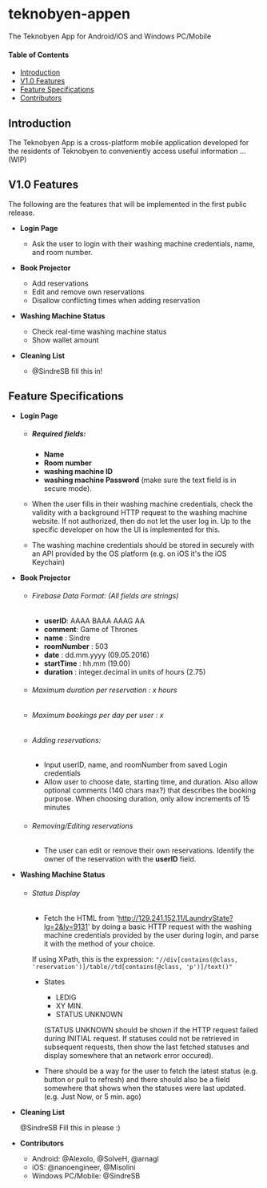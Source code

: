 # teknobyen-appen
The Teknobyen App for Android/iOS and Windows PC/Mobile

#### Table of Contents
* [Introduction](#introduction)
* [V1.0 Features](#v1.0-features)
* [Feature Specifications](#feature-specifications)
* [Contributors](#contributors)

## Introduction
The Teknobyen App is a cross-platform mobile application developed for the residents of Teknobyen to conveniently access useful information ... (WIP)

## V1.0 Features

The following are the features that will be implemented in the first public release.

* __Login Page__
  * Ask the user to login with their washing machine credentials, name, and room number.


* __Book Projector__
  * Add reservations
  * Edit and remove own reservations
  * Disallow conflicting times when adding reservation


* __Washing Machine Status__
  * Check real-time washing machine status
  * Show wallet amount


* __Cleaning List__
  * @SindreSB fill this in!

## Feature Specifications
* __Login Page__

    * ##### Required fields:
      * __Name__
      * __Room number__
      * __washing machine ID__
      * __washing machine Password__ (make sure the text field is in secure mode).

    * When the user fills in their washing machine credentials, check the validity with a background HTTP request to the washing machine website. If not authorized, then do not let the user log in. Up to the specific developer on how the UI is implemented for this.

    * The washing machine credentials should be stored in securely with an API provided by the OS platform (e.g. on iOS it's the iOS Keychain)


* __Book Projector__

    * ###### Firebase Data Format: (All fields are strings)
      * __userID__: AAAA BAAA AAAG AA
      * __comment__: Game of Thrones
      * __name__ : Sindre
      * __roomNumber__ : 503
      * __date__ : dd.mm.yyyy (09.05.2016)
      * __startTime__ : hh.mm (19.00)
      * __duration__ : integer.decimal in units of hours (2.75)

    * ###### Maximum duration per reservation : x hours
    * ###### Maximum bookings per day per user : x

    * ###### Adding reservations:
      * Input userID, name, and roomNumber from saved Login credentials
      * Allow user to choose date, starting time, and duration. Also allow optional comments (140 chars max?) that describes the booking purpose. When choosing duration, only allow increments of 15 minutes

    * ###### Removing/Editing reservations
      * The user can edit or remove their own reservations. Identify the owner of the reservation with the __userID__ field.


* __Washing Machine Status__

    * ###### Status Display
      * Fetch the HTML from 'http://129.241.152.11/LaundryState?lg=2&ly=9131' by doing a basic HTTP request with the washing machine credentials provided by the user during login, and parse it with the method of your choice.

      If using XPath, this is the expression: `"//div[contains(@class, 'reservation')]/table//td[contains(@class, 'p')]/text()"`

      * States
        * LEDIG
        * XY MIN.
        * STATUS UNKNOWN

        (STATUS UNKNOWN should be shown if the HTTP request failed during INITIAL request. If statuses could not be retrieved in subsequent requests, then show the last fetched statuses and display somewhere that an network error occured).

      * There should be a way for the user to fetch the latest status (e.g. button or pull to refresh) and there should also be a field somewhere that shows when the statuses were last updated. (e.g. Just Now, or 5 min. ago)

* __Cleaning List__

    @SindreSB Fill this in please :)

* __Contributors__

    * Android: @Alexolo, @SolveH, @arnagl
    * iOS: @nanoengineer, @Misolini
    * Windows PC/Mobile: @SindreSB
